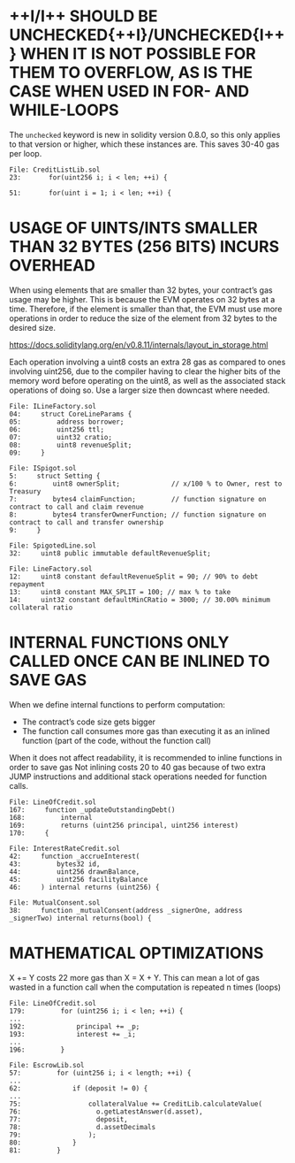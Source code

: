 # ++I/I++ SHOULD BE UNCHECKED{++I}/UNCHECKED{I++} WHEN IT IS NOT POSSIBLE FOR THEM TO OVERFLOW, AS IS THE CASE WHEN USED IN FOR- AND WHILE-LOOPS

The `unchecked` keyword is new in solidity version 0.8.0, so this only applies to that version or higher, which these instances are. This saves 30-40 gas per loop.

```solidity
File: CreditListLib.sol
23:       for(uint256 i; i < len; ++i) {

51:       for(uint i = 1; i < len; ++i) {
```

# USAGE OF UINTS/INTS SMALLER THAN 32 BYTES (256 BITS) INCURS OVERHEAD

When using elements that are smaller than 32 bytes, your contract’s gas usage may be higher. This is because the EVM operates on 32 bytes at a time. Therefore, if the element is smaller than that, the EVM must use more operations in order to reduce the size of the element from 32 bytes to the desired size.

https://docs.soliditylang.org/en/v0.8.11/internals/layout_in_storage.html

Each operation involving a uint8 costs an extra 28 gas as compared to ones involving uint256, due to the compiler having to clear the higher bits of the memory word before operating on the uint8, as well as the associated stack operations of doing so. Use a larger size then downcast where needed.


```solidity
File: ILineFactory.sol
04:     struct CoreLineParams {
05:         address borrower;
06:         uint256 ttl;
07:         uint32 cratio;
08:         uint8 revenueSplit;
09:     }

File: ISpigot.sol
5:     struct Setting {
6:         uint8 ownerSplit;             // x/100 % to Owner, rest to Treasury
7:         bytes4 claimFunction;         // function signature on contract to call and claim revenue
8:         bytes4 transferOwnerFunction; // function signature on contract to call and transfer ownership 
9:     }

File: SpigotedLine.sol
32:     uint8 public immutable defaultRevenueSplit;

File: LineFactory.sol
12:     uint8 constant defaultRevenueSplit = 90; // 90% to debt repayment
13:     uint8 constant MAX_SPLIT = 100; // max % to take
14:     uint32 constant defaultMinCRatio = 3000; // 30.00% minimum collateral ratio

```

# INTERNAL FUNCTIONS ONLY CALLED ONCE CAN BE INLINED TO SAVE GAS

When we define internal functions to perform computation:

- The contract’s code size gets bigger
- The function call consumes more gas than executing it as an inlined function (part of the code, without the function call)

When it does not affect readability, it is recommended to inline functions in order to save gas
Not inlining costs 20 to 40 gas because of two extra JUMP instructions and additional stack operations needed for function calls.

```solidity
File: LineOfCredit.sol
167:     function _updateOutstandingDebt()
168:         internal
169:         returns (uint256 principal, uint256 interest)
170:     {

File: InterestRateCredit.sol
42:     function _accrueInterest(
43:         bytes32 id,
44:         uint256 drawnBalance,
45:         uint256 facilityBalance
46:     ) internal returns (uint256) {

File: MutualConsent.sol
38:     function _mutualConsent(address _signerOne, address _signerTwo) internal returns(bool) {

```

# MATHEMATICAL OPTIMIZATIONS

X += Y costs 22 more gas than X = X + Y. This can mean a lot of gas wasted in a function call when the computation is repeated n times (loops)

```solidity
File: LineOfCredit.sol
179:         for (uint256 i; i < len; ++i) {
...
192:             principal += _p;
193:             interest += _i;
...
196:         }
```

```solidity
File: EscrowLib.sol
57:         for (uint256 i; i < length; ++i) {
...
62:             if (deposit != 0) {
... 
75:                 collateralValue += CreditLib.calculateValue(
76:                   o.getLatestAnswer(d.asset),
77:                   deposit,
78:                   d.assetDecimals
79:                 );
80:             }
81:         }
```
